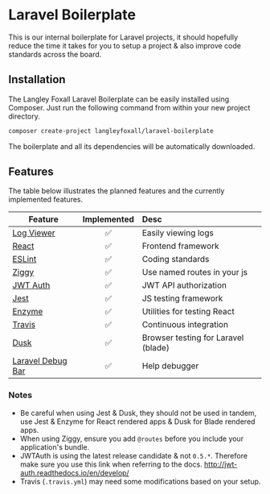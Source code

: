 # Laravel Boilerplate

This is our internal boilerplate for Laravel projects, it should hopefully reduce the time it takes for you to setup a project & also improve code standards across the board.

## Installation

The Langley Foxall Laravel Boilerplate can be easily installed using Composer. Just run the following command from within your new project directory.

```bash
composer create-project langleyfoxall/laravel-boilerplate
```

The boilerplate and all its dependencies will be automatically downloaded.

## Features

The table below illustrates the planned features and the currently implemented features.

| Feature                                                           | Implemented | Desc                                |
| ------------------------------------------------------------------|:-----------:|:------------------------------------|
| [Log Viewer](https://github.com/rap2hpoutre/laravel-log-viewer)   | ✅          | Easily viewing logs                 |
| [React](https://github.com/facebook/react)                        | ✅          | Frontend framework                  |
| [ESLint](https://github.com/airbnb/javascript)                    | ✅          | Coding standards                    |
| [Ziggy](https://github.com/tightenco/ziggy)                       | ✅          | Use named routes in your js         |
| [JWT Auth](https://github.com/tymondesigns/jwt-auth)              | ✅          | JWT API authorization               |
| [Jest](https://github.com/facebook/jest)                          | ✅          | JS testing framework                |
| [Enzyme](https://github.com/airbnb/enzyme)                        | ✅          | Utilities for testing React         |
| [Travis](https://travis-ci.com/)                                  | ✅          | Continuous integration              |
| [Dusk](https://laravel.com/docs/5.6/dusk)                         | ✅          | Browser testing for Laravel (blade) |
| [Laravel Debug Bar](https://github.com/barryvdh/laravel-debugbar) | ✅          | Help debugger                       |

### Notes

- Be careful when using Jest & Dusk, they should not be used in tandem, use Jest & Enzyme for React rendered apps & Dusk for Blade rendered apps.
- When using Ziggy, ensure you add ```@routes``` before you include your application's bundle.
- JWTAuth is using the latest release candidate & not ```0.5.*```. Therefore make sure you use this link when referring to the docs. http://jwt-auth.readthedocs.io/en/develop/
- Travis (`.travis.yml`) may need some modifications based on your setup.
